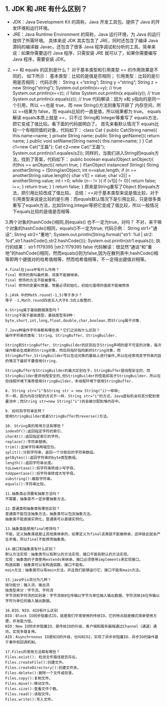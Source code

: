 ## 1. JDK 和 JRE 有什么区别？ 
- JDK：Java Development Kit 的简称，Java 开发工具包，提供了 Java 的开发环境和运行环境。 
- JRE：Java Runtime Environment 的简称，Java 运行环境，为 Java 的运行提供了所需环境。 具体来说 JDK 其实包含了 JRE，同时还包含了编译 Java 源码的编译器 Javac，还包含了很多 Java 程序调试和分析的工具。简单来说：如果你需要运行 Java 程序，只需安装 JRE 就可以了，如果你需要编写 Java 程序，需要安装 JDK。 

2. == 和 equals 的区别是什么？ 
对于基本类型和引用类型 == 的作用效果是不同的，
如下所示： 
	基本类型：比较的是值是否相同； 
	引用类型：比较的是引用是否相同；
代码示例：
	String x =“string”;
	String y =“string”;
	String z = new String(“string”);
	System.out.println(x==y); // true
	System.out.println(x==z); // false
	System.out.println(x.equals(y)); // true
	System.out.println(x.equals(z)); // true
	代码解读：因为 x和  y指向的是同一个引用，所以  ==也是  true，而 new String()方法则重写开辟了
	内存空间，所以 ==结果为  false，而 equals比较的一直是值，所以结果都为  true。
	equals解读
	equals本质上就是  ==，只不过 String和  Integer等重写了  equals方法，把它变成了值比较。看下面的代码就明白了。
	首先来看默认情况下 equals比较一个有相同值的对象，代码如下：
	class Cat {
		public Cat(String name){
			this.name=name;
		}
		private String name;
		public String getName(){
			return name;
		}
		public void setName(String name){
			this.name=name;
		}
	}
	Cat c1=new Cat("王磊");
	Cat c2=new Cat("王磊");
	System.out.println(s1.equales(s2));
	同样的，当我们进入String的equals方法，找到了答案，代码如下：
	public boolean equals(Object anObject){
		if(this == anObject){
			return true;
		}
		if(anObject instanceof String){
			String anotherString = (String)anObject;
			int n=value.length;
			if (n == anotherString.value.length){
				char v1[] = value;
				char v2[] = anotherString.value;
				int i =0;
				while (n-- != ){
					if (v1[i] != 0){
						return false;
						i++;
					}
					return true;
				}
			}
		return false;
	}
	原来是String重写了Object 的equals方法，把引用比较改成了值比较。
	总结：==对于基本类型来说是值比较，对于引用类型来说是比较的是引用：而equals默认情况下是引用比较，只是很多类重写了equals方法，比如String,Integer等把它变成了值比较，所以一般情况下equals比较的是值是否相等.

3.两个对象的hashCode()相同,则equals() 也不一定为true，对吗？
	不对，来干嘛个对象的hashCode()相同，equals()不一定为true;
	代码示例：
	String str1="通话";
	String str2="重地";
	System.out.println(String.format("str1: %d | str2: %d",str1.hashCode(),str2.hashCode()));
	System.out.println(str1.equals());
	执行的结果：
	str1:1179395 |str2:1179395
	false
	代码解读：很显然“通话”和“重地”的hashCode()相同，然而equals()则为false,因为在散列表中,hashCode()相等即两个键值对的哈希值相等，然而哈希值相等，不一定得出键值对相等。

	4.final在java中有什么作用？
	final 修饰的类叫最终类，该类不能被继承。
	final 修饰的方法不能被重写。
	final 修饰的变量叫常量，常量必须初始化，初始化值得的值就不能被修改
	
	5.jAVA 中的Math.round(-1,5)等于多少？
	等于 -1,Math.round四舍五入大于0.5向上取整的.

	6.String属于基础数据类型吗？
	String不属于基础类型，基础类型有8种：byte,short,int,long,float,double,char,boolean.而String属于对象.

	7.Java种操作字符串都有哪些类？它们之间有什么区别？
	操作字符串的类有：String、StringBuffer、StringBuilder.

	String和StringBuffer、StringBuilder的区别在于String声明的是不可变的对象，每次操作都会生成新的String对象，然后将指针指向新的String对象，而StringBuffer,StringBuilder可以在远对象的基础上进行操作,所以在经常改变字符串内容的情况下最好不要使用String.

	StringBuffer与StringBuilder的最大区别在于，StringBuffer是线程安全的，而StringBuilder是非线程安全的,但StringBuilder的性能却高于StringBuilder，所以在但线程环境下推荐使用StringBuilder，多线程环境下使用StringBuffer.

	8. String str="i"与String str = new String("i)一样嘛;
	不一样，因为内存分配的方式不一样，String str="i"的方式，Java虚拟机会将其分配到常量池中；而String str=new String("i")则会被分配到堆内存中。

	9. 如何将字符串反转？
	使用StringBuilder或者StringBuffer的reverse()方法。

	10. String类的常用方法有哪些？
	indexOf():返回指定字符的索引.
	charAt():返回指定索引的字符。
	replace():字符串替换。
	trim():去掉字符串两端空白。
	split():分割字符串，返回一个分割后的字符串数组。
	getBytes():返回字符串的byte类型数组。
	length():返回字符串长度。
	toLowerCase():将字符串转成小写字母。
	toUpperCase():将字符串转成大写字母。
	substring():截取字符串。
	equals():字符串比较。

	11.抽象类必须要有抽象方法吗？
	不需要，抽象类不一定非要抽象方法。

	12.普通类和抽象类有哪些区别？
	普通类不能包含抽象方法，抽象类可以包含抽象方法。
	抽象类不能直接实例化，普通类可以直接实例化。

	13.抽象类能使用final修饰吗？
	不能，定义抽象类就是让其他类继承的，如果定义为final该类就不能被继承，这样彼此就会产生矛盾，所以final不能修饰抽象类。

	14.接口和抽象类有什么区别？
	默认方法实现：抽象类可以有默认的方法实现，接口不能有默认的方法实现。
	实现：抽象类的子类使用extends来继承，接口必须使用implements来实现接口。
	构造函数：抽象类可以有构造函数，接口不能有。
	main方法：抽象类可以有main方法，并且我们能够运行它，接口不能有main方法。

	15.java中io流分为几种？
	按功能分：输入流、输出流
	按类型来分：字节流、字符流
	字节流和字符流的区别是：字节流按8位传输以字节为单位输入输出数据，字符流按16位传输以字符为单位的输入输出数据。

	16.BIO、NIO、AIO有什么区别
	BIO：Block IO同步阻塞式IO，就是我们平常使用的传统IO，它的特点就是模式简单使用方便，并发能力低。
	NIO：New IO同步非阻塞IO，是传统IO的升级，客户端和服务器端通过Channel（通道）通讯，实现多路复用。
	AIO：Asynchronous IO是NIO的升级，也叫NIO2，实现了异步非阻塞IO，异步IO的操作基于事件和回调机制。

	17.Files的常用方法都有哪些？
	Files.exist(): 检测文件路径是否存在。
	Files.createFile():创建文件。
	Files.createDirectory():创建文件夹。
	Files.delete():删除一个文件或目录。
	Files.copy():复制文件。
	Files.move():移动文件。
	Files.size():查看文件个数。
	Files.read():读取文件。
	Files.write():写入文件。

	
